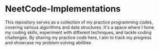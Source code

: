 # NeetCode-Implementations

This repository serves as a collection of my practice programming codes, covering various algorithms and data structures. It's a space where I hone my coding skills, experiment with different techniques, and tackle coding challenges. By sharing my practice code here, I aim to track my progress and showcase my problem solving abilities

